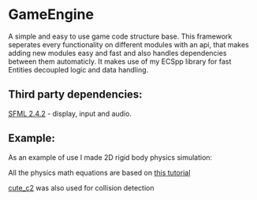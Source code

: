 # GameEngine
A simple and easy to use game code structure base. This framework seperates every functionality on different modules with an api, that makes adding new modules easy and fast and also handles dependencies between them automaticly. 
It makes use of my ECSpp library for fast Entities decoupled logic and data handling.

Third party dependencies:
------------------------

[SFML 2.4.2](https://github.com/SFML/SFML) - display, input and audio.

Example:
------------------------
As an example of use I made 2D rigid body physics simulation:

All the physics math equations are based on [this tutorial]( https://gamedevelopment.tutsplus.com/series/how-to-create-a-custom-physics-engine--gamedev-12715)

[cute_c2](https://github.com/RandyGaul/cute_headers/blob/master/cute_c2.h) was also used for collision detection
